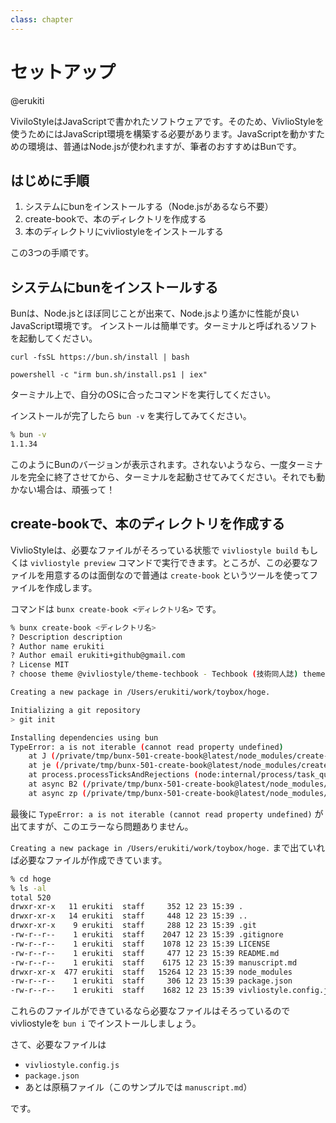 ```yaml
---
class: chapter
---
```


# セットアップ

<div class="flush-right">@erukiti</div>

ViviloStyleはJavaScriptで書かれたソフトウェアです。そのため、VivlioStyleを使うためにはJavaScript環境を構築する必要があります。JavaScriptを動かすための環境は、普通はNode.jsが使われますが、筆者のおすすめはBunです。

## はじめに手順

1. システムにbunをインストールする（Node.jsがあるなら不要）
2. create-bookで、本のディレクトリを作成する
3. 本のディレクトリにvivliostyleをインストールする

この3つの手順です。

## システムにbunをインストールする

Bunは、Node.jsとほぼ同じことが出来て、Node.jsより遙かに性能が良いJavaScript環境です。
インストールは簡単です。ターミナルと呼ばれるソフトを起動してください。

```sh:Mac/Linux
curl -fsSL https://bun.sh/install | bash
```

```powershell:Windows
powershell -c "irm bun.sh/install.ps1 | iex"
```

ターミナル上で、自分のOSに合ったコマンドを実行してください。

インストールが完了したら `bun -v` を実行してみてください。

```sh
% bun -v
1.1.34
```

このようにBunのバージョンが表示されます。されないようなら、一度ターミナルを完全に終了させてから、ターミナルを起動させてみてください。それでも動かない場合は、頑張って！

## create-bookで、本のディレクトリを作成する

VivlioStyleは、必要なファイルがそろっている状態で `vivliostyle build` もしくは `vivliostyle preview` コマンドで実行できます。ところが、この必要なファイルを用意するのは面倒なので普通は `create-book` というツールを使ってファイルを作成します。

コマンドは `bunx create-book <ディレクトリ名>` です。

```sh
% bunx create-book <ディレクトリ名>
? Description description
? Author name erukiti
? Author email erukiti+github@gmail.com
? License MIT
? choose theme @vivliostyle/theme-techbook - Techbook (技術同人誌) theme

Creating a new package in /Users/erukiti/work/toybox/hoge.

Initializing a git repository
> git init

Installing dependencies using bun
TypeError: a is not iterable (cannot read property undefined)
    at J (/private/tmp/bunx-501-create-book@latest/node_modules/create-create-app/lib/index.js:1:1867)
    at je (/private/tmp/bunx-501-create-book@latest/node_modules/create-create-app/lib/index.js:4:44)
    at process.processTicksAndRejections (node:internal/process/task_queues:95:5)
    at async B2 (/private/tmp/bunx-501-create-book@latest/node_modules/create-book/lib/cli.js:12:81)
    at async zp (/private/tmp/bunx-501-create-book@latest/node_modules/create-book/lib/cli.js:12:244)
```

最後に `TypeError: a is not iterable (cannot read property undefined)` が出てますが、このエラーなら問題ありません。

`Creating a new package in /Users/erukiti/work/toybox/hoge.` まで出ていれば必要なファイルが作成できています。

```sh
% cd hoge
% ls -al
total 520
drwxr-xr-x   11 erukiti  staff     352 12 23 15:39 .
drwxr-xr-x   14 erukiti  staff     448 12 23 15:39 ..
drwxr-xr-x    9 erukiti  staff     288 12 23 15:39 .git
-rw-r--r--    1 erukiti  staff    2047 12 23 15:39 .gitignore
-rw-r--r--    1 erukiti  staff    1078 12 23 15:39 LICENSE
-rw-r--r--    1 erukiti  staff     477 12 23 15:39 README.md
-rw-r--r--    1 erukiti  staff    6175 12 23 15:39 manuscript.md
drwxr-xr-x  477 erukiti  staff   15264 12 23 15:39 node_modules
-rw-r--r--    1 erukiti  staff     306 12 23 15:39 package.json
-rw-r--r--    1 erukiti  staff    1682 12 23 15:39 vivliostyle.config.js
```

これらのファイルができているなら必要なファイルはそろっているのでvivliostyleを `bun i` でインストールしましょう。

さて、必要なファイルは

* `vivliostyle.config.js`
* `package.json`
* あとは原稿ファイル（このサンプルでは `manuscript.md`）

です。





